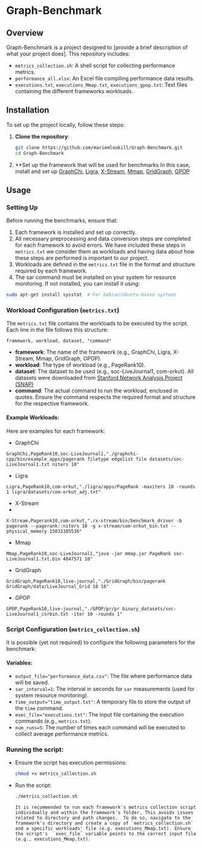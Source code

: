 # Graph-Benchmark

## Overview

Graph-Benchmark is a project designed to [provide a brief description of what your project does]. This repository includes:

- `metrics_collection.sh`: A shell script for collecting performance metrics.
- `performance_all.xlsx`: An Excel file compiling performance data results.
- `executions.txt`, `executions_Mmap.txt`, `executions_gpop.txt`: Text files containing the different frameworks workloads.

## Installation

To set up the project locally, follow these steps:

1. **Clone the repository**:
   ```bash
   git clone https://github.com/mariemloukill/Graph-Benchmark.git
   cd Graph-Benchmark
2. **Set up the framework that will be used for benchmarks
   In this case, install and set up [GraphChi](https://github.com/GraphChi/graphchi-cpp), [Ligra](https://github.com/jshun/ligra), [X-Stream](https://github.com/bindscha/x-stream), [Mmap](https://poloclub.gatech.edu/mmap/), [GridGraph](https://github.com/thu-pacman/GridGraph), [GPOP](https://github.com/thu-pacman/GridGraph)


## Usage

### Setting Up

Before running the benchmarks, ensure that:
1. Each framework is installed and set up correctly.
2. All necessary preprocessing and data conversion steps are completed for each framework to avoid errors. We have included these steps in `metrics.txt` we consider them as workloads and having data about how these steps are performed is important to our project.
3. Workloads are defined in the `metrics.txt` file in the format and structure required by each framework.
4. The sar command must be installed on your system for resource monitoring. If not installed, you can install it using:
```bash
sudo apt-get install sysstat  # For Debian/Ubuntu-based systems
```
### Workload Configuration (`metrics.txt`)

The `metrics.txt` file contains the workloads to be executed by the script. Each line in the file follows this structure:

`framework, workload, dataset, "command"`

- **framework**: The name of the framework (e.g., GraphChi, Ligra, X-Stream, Mmap, GridGraph, GPOP).
- **workload**: The type of workload (e.g., PageRank10).
- **dataset**: The dataset to be used (e.g., soc-LiveJournal1, com-orkut). All datasets were downloaded from [Stanford Network Analysis Project (SNAP)](https://snap.stanford.edu/)
- **command**: The actual command to run the workload, enclosed in quotes. Ensure the command respects the required format and structure for the respective framework.

#### Example Workloads:
Here are examples for each framework:
- GraphChi

`GraphChi,PageRank10,soc-LiveJournal1,"./graphchi-cpp/bin/example_apps/pagerank filetype edgelist file datasets/soc-LiveJournal1.txt niters 10"`

- Ligra
  
`Ligra,PageRank10,com-orkut,"./ligra/apps/PageRank -maxiters 10 -rounds 1 ligra/datasets/com-orkut_adj.txt"`

- X-Stream
- 
`X-Stream,Pagerank10,com-orkut,"./x-stream/bin/benchmark_driver -b pagerank --pagerank::niters 10 -g x-stream/com-orkut_bin.txt --physical_memory 15032385536"`

- Mmap
  
`Mmap,PageRank10,soc-LiveJournal1,"java -jar mmap.jar PageRank soc-LiveJournal1.txt.bin 4847571 10"`

- GridGraph
  
`GridGraph,PageRank10,live-journal,"./GridGraph/bin/pagerank GridGraph/data/LiveJournal_Grid 10 16"`

- GPOP
  
`GPOP,PageRank10,live-journal,"./GPOP/pr/pr binary_datasets/soc-LiveJournal1_csrbin.txt -iter 10 -rounds 1"`

### Script Configuration (`metrics_collection.sh`)

It is possible (yet not required) to configure the following parameters for the benchmark: 
#### Variables:
- `output_file="performance_data.csv"`: The file where performance data will be saved.
- `sar_interval=1`: The interval in seconds for `sar` measurements (used for system resource monitoring).
- `time_output="time_output.txt"`: A temporary file to store the output of the `time` command.
- `exec_file="executions.txt"`: The input file containing the execution commands (e.g., `metrics.txt`).
- `num_runs=5`: The number of times each command will be executed to collect average performance metrics.


### Running the script: 
 - Ensure the script has execution permissions:
     ```bash
     chmod +x metrics_collection.sh
     ```
- Run the script:
     ```bash
     ./metrics_collection.sh
     ```

      It is recommended to run each framework's metrics collection script individually and within the framework's folder. This avoids issues related to directory and path changes.  To do so, navigate to the framework's directory and create a copy of `metrics_collection.sh` and a specific workloads' file (e.g. executions_Mmap.txt). Ensure the script's  `exec_file` variable points to the correct input file (e.g., executions_Mmap.txt).

